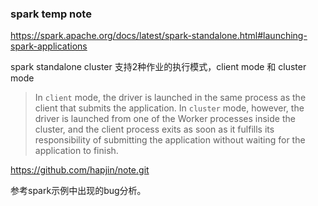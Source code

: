 ### spark temp note

https://spark.apache.org/docs/latest/spark-standalone.html#launching-spark-applications

spark standalone cluster 支持2种作业的执行模式，client mode 和 cluster mode

>In `client` mode, the driver is launched in the same process as the client that submits the application. In `cluster` mode, however, the driver is launched from one of the Worker processes inside the cluster, and the client process exits as soon as it fulfills its responsibility of submitting the application without waiting for the application to finish.

https://github.com/hapjin/note.git

参考spark示例中出现的bug分析。